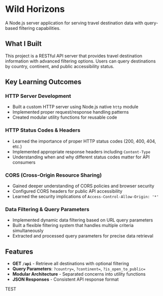 # Wild Horizons

A Node.js server application for serving travel destination data with query-based filtering capabilities.

## What I Built

This project is a RESTful API server that provides travel destination information with advanced filtering options. Users can query destinations by country, continent, and public accessibility status.

## Key Learning Outcomes

### HTTP Server Development
- Built a custom HTTP server using Node.js native `http` module
- Implemented proper request/response handling patterns
- Created modular utility functions for reusable code

### HTTP Status Codes & Headers
- Learned the importance of proper HTTP status codes (200, 400, 404, etc.)
- Implemented appropriate response headers including `Content-Type`
- Understanding when and why different status codes matter for API consumers

### CORS (Cross-Origin Resource Sharing)
- Gained deeper understanding of CORS policies and browser security
- Configured CORS headers for public API accessibility
- Learned the security implications of `Access-Control-Allow-Origin: '*'`

### Data Filtering & Query Parameters
- Implemented dynamic data filtering based on URL query parameters
- Built a flexible filtering system that handles multiple criteria simultaneously
- Extracted and processed query parameters for precise data retrieval

## Features

- **GET `/api`** - Retrieve all destinations with optional filtering
- **Query Parameters**: `?country=`, `?continent=`, `?is_open_to_public=`
- **Modular Architecture** - Separated concerns into utility functions
- **JSON Responses** - Consistent API response format

TEST